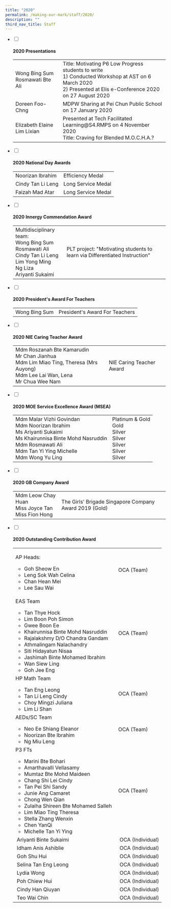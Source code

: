 ```yaml
---
title: "2020"
permalink: /making-our-mark/staff/2020/
description: ""
third_nav_title: Staff
---
```

<ul class="jekyllcodex_accordion">
<li><input id="accordion1" type="checkbox" /> <label for="accordion1"><h4><strong>2020 Presentations</strong></h4></label>
<div>
<table>
<tbody>
<tr>
<td>Wong Bing Sum<br />Rosmawati Bte Ali</td>
<td>Title: Motivating P6 Low Progress students to write<br />1) Conducted Workshop at AST on 6 March 2020<br />2) Presented at Elis e-Conference 2020 on 27 August 2020</td>
</tr>
<tr>
<td>Doreen Foo-Chng&nbsp;</td>
<td>MDPW Sharing at Pei Chun Public School on 17 January 2020</td>
</tr>
<tr>
<td>Elizabeth Elaine Lim Lixian&nbsp;</td>
<td>Presented at Tech Facilitated Learning@S4.RMPS on 4 November 2020<br />Title: Craving for Blended M.O.C.H.A.?</td>
</tr>
</tbody>
</table>
</div>
</li>
</ul>
<ul class="jekyllcodex_accordion">
<li><input id="accordion2" type="checkbox" /> <label for="accordion2"><h4><strong>2020 National Day Awards</strong></h4></label>
<div>
<table>
<tbody>
<tr>
<td>Noorizan Ibrahim</td>
<td>Efficiency Medal</td>
</tr>
<tr>
<td>Cindy Tan Li Leng</td>
<td>Long Service Medal</td>
</tr>
<tr>
<td>Faizah Mad Atar</td>
<td>Long Service Medal</td>
</tr>
</tbody>
</table>
</div>
</li>
</ul>
<ul class="jekyllcodex_accordion">
<li><input id="accordion1" type="checkbox" /> <label for="accordion3"><h4><strong>2020 Innergy Commendation Award</strong></h4></label>
<div>
<table>
<tbody>
<tr>
<td>Multidisciplinary team:<br />Wong Bing Sum<br />Rosmawati Ali<br />Cindy Tan Li Leng<br />Lim Yong Ming<br />Ng Liza<br />Ariyanti Sukaimi</td>
<td>PLT project: "Motivating students to learn via Differentiated Instruction"</td>
</tr>
</tbody>
</table>
</div>
</li>
</ul><ul class="jekyllcodex_accordion">
<li><input id="accordion4" type="checkbox" /> <label for="accordion4"><h4><strong>2020 President's Award For Teachers</strong></h4></label>
<div>
<table>
<tbody>
<tr>
<td>Wong Bing Sum</td>
<td>President's Award For Teachers</td>
</tr>
</tbody>
</table>
</div>
</li>
</ul>
<ul class="jekyllcodex_accordion">
<li><input id="accordion5" type="checkbox" /> <label for="accordion5"><h4><strong>2020 NIE Caring Teacher Award</strong></h4></label>
<div>
<table>
<tbody>
<tr>
<td>Mdm Roszanah Bte Kamarudin<br />Mr Chan Jianhua<br />Mdm Lim Miao Ting, Theresa (Mrs Auyong)<br />Mdm Lee Lai Wan, Lena<br />Mr Chua Wee Nam</td>
<td>NIE Caring Teacher Award</td>
</tr>
</tbody>
</table>
</div>
</li>
</ul>
<ul class="jekyllcodex_accordion">
<li><input id="accordion6" type="checkbox" /> <label for="accordion6"><h4><strong>2020 MOE Service Excellence Award (MSEA)</strong></h4></label>
<div>
<table>
<tbody>
<tr>
<td>Mdm Malar Vizhi Govindan<br />Mdm Noorizan Ibrahim<br />Ms Ariyanti Sukaimi<br />Ms Khairunnisa Binte Mohd Nasruddin<br />Mdm Rosmawati Ali<br />Mdm Tan Yi Ying Michelle<br />Mdm Wong Yu Ling&nbsp;</td>
<td>Platinum &amp; Gold<br />Gold<br />Silver<br />Silver<br />Silver<br />Silver<br />Silver</td>
</tr>
</tbody>
</table>
</div>
</li>
</ul>
<ul class="jekyllcodex_accordion">
<li><input id="accordion7" type="checkbox" /> <label for="accordion7"><h4><strong>2020 GB Company Award</strong></h4></label>
<div>
<table>
<tbody>
<tr>
<td>Mdm Leow Chay Huan<br />Miss Joyce Tan<br />Miss Fion Hong</td>
<td>The Girls' Brigade Singapore Company Award 2019 (Gold)</td>
</tr>
</tbody>
</table>
</div>
</li>
</ul>
<ul class="jekyllcodex_accordion">
<li><input id="accordion8" type="checkbox" /> <label for="accordion8"><h4><strong>2020 Outstanding Contribution Award</strong></h4></label>
<div>
<table>
<tbody>
<tr>
<td>
<p>AP Heads:</p>
<ul>
<li>Goh Sheow En</li>
<li>Leng Sok Wah Celina&nbsp;</li>
<li>Chan Hean Mei&nbsp;</li>
<li>Lee Sau Wai</li>
</ul>
</td>
<td>OCA (Team)</td>
</tr>
<tr>
<td>
<p>EAS Team&nbsp;</p>
<ul>
<li>Tan Thye Hock&nbsp;</li>
<li>Lim Boon Poh Simon</li>
<li>Gwee Boon Ee&nbsp;</li>
<li>Khairunnisa Binte Mohd Nasruddin</li>
<li>Rajalakshmy D/O Chandra Gandam</li>
<li>Athmalingam Nalachandry</li>
<li>Siti Hidayatun Nisaa</li>
<li>Jashimah Binte Mohamed Ibrahim</li>
<li>Wan Siew Ling</li>
<li>Goh Jee Eng</li>
</ul>
</td>
<td>OCA (Team)</td>
</tr>
<tr>
<td>HP Math Team<br />
<ul>
<li>Tan Eng Leong</li>
<li>Tan Li Leng Cindy&nbsp;</li>
<li>Choy Mingzi Juliana&nbsp;</li>
<li>Lim Li Shan</li>
</ul>
</td>
<td>OCA (Team)</td>
</tr>
<tr>
<td>AEDs/SC Team<br />
<ul>
<li>Neo Ee Shiang Eleanor</li>
<li>Noorizan Bte Ibrahim</li>
<li>Ng Miu Leng</li>
</ul>
</td>
<td>OCA (Team)</td>
</tr>
<tr>
<td>P3 FTs<br />
<ul>
<li>Marini Bte Bohari&nbsp;</li>
<li>Amarthavalli Vellasamy&nbsp;</li>
<li>Mumtaz Bte Mohd Maideen&nbsp;</li>
<li>Chang Shi Lei Cindy&nbsp;</li>
<li>Tan Pei Shi Sandy&nbsp;</li>
<li>Junie Ang Camaret&nbsp;</li>
<li>Chong Wen Qian&nbsp;</li>
<li>Zulaiha Shireen Bte Mohamed Salleh&nbsp;</li>
<li>Lim Miao Ting Theresa&nbsp;</li>
<li>Stella Zhang Wenxin&nbsp;</li>
<li>Chen YanQi&nbsp;</li>
<li>Michelle Tan Yi Ying</li>
</ul>
</td>
<td>OCA (Team)&nbsp;</td>
</tr>
<tr>
<td>&nbsp;Ariyanti Binte Sukaimi</td>
<td>&nbsp;OCA (Individual)</td>
</tr>
<tr>
<td>&nbsp;Idham Anis Ashiblie</td>
<td>&nbsp;OCA (Individual)</td>
</tr>
<tr>
<td>&nbsp;Goh Shu Hui</td>
<td>&nbsp;OCA (Individual)</td>
</tr>
<tr>
<td>&nbsp;Selina Tan Eng Leong</td>
<td>&nbsp;OCA (Individual)</td>
</tr>
<tr>
<td>&nbsp;Lydia Wong</td>
<td>&nbsp;OCA (Individual)</td>
</tr>
<tr>
<td>&nbsp;Poh Chiew Hui</td>
<td>&nbsp;OCA (Individual)</td>
</tr>
<tr>
<td>&nbsp;Cindy Han Qiuyan</td>
<td>&nbsp;OCA (Individual)</td>
</tr>
<tr>
<td>&nbsp;Teo Wai Chin</td>
<td>&nbsp;OCA (Individual)</td>
</tr>
</tbody>
</table>
</div>
</li>
</ul>